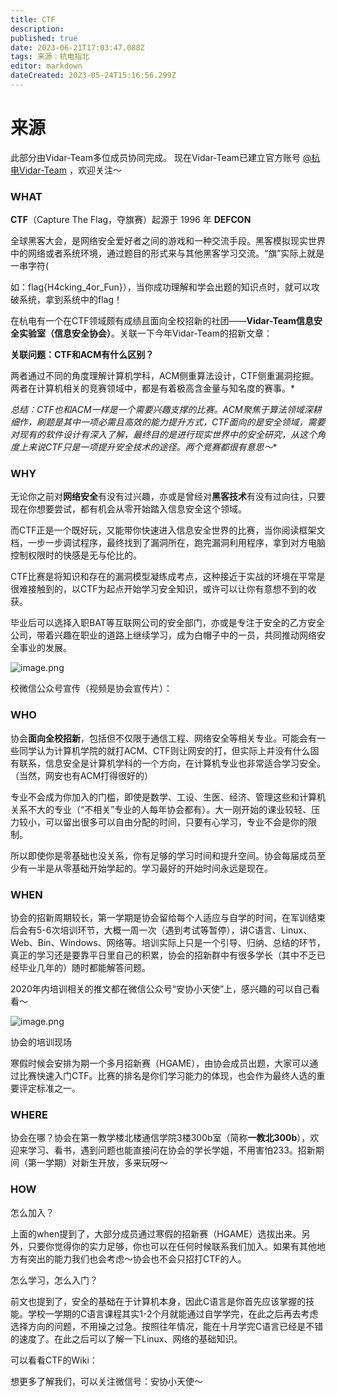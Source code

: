 ```yaml
---
title: CTF
description: 
published: true
date: 2023-06-21T17:03:47.088Z
tags: 来源：杭电指北
editor: markdown
dateCreated: 2023-05-24T15:16:56.299Z
---
```


# 来源

此部分由Vidar-Team多位成员协同完成。
现在Vidar-Team已建立官方账号 [@杭电Vidar-Team](https://www.zhihu.com/people/abd9087ceaaf7efd84362b65f6239d70) ，欢迎关注～

### WHAT

**CTF**（Capture The Flag，夺旗赛）起源于 1996 年 **DEFCON**

全球黑客大会，是网络安全爱好者之间的游戏和一种交流手段。黑客模拟现实世界中的网络或者系统环境，通过题目的形式来与其他黑客学习交流。“旗”实际上就是一串字符(

如：flag{H4cking_4or_Fun}），当你成功理解和学会出题的知识点时，就可以攻破系统，拿到系统中的flag！

在杭电有一个在CTF领域颇有成绩且面向全校招新的社团——**Vidar-Team信息安全实验室（信息安全协会）**。关联一下今年Vidar-Team的招新文章：

**关联问题：CTF和ACM有什么区别？**

两者通过不同的角度理解计算机学科，ACM侧重算法设计，CTF侧重漏洞挖掘。两者在计算机相关的竞赛领域中，都是有着极高含金量与知名度的赛事。*

*总结：CTF也和ACM一样是一个需要兴趣支撑的比赛。ACM聚焦于算法领域深耕细作，刷题是其中一项必需且高效的能力提升方式，CTF面向的是安全领域，需要对现有的软件设计有深入了解，最终目的是进行现实世界中的安全研究，从这个角度上来说CTF只是一项提升安全技术的途径。两个竞赛都很有意思～**

### WHY

无论你之前对**网络安全**有没有过兴趣，亦或是曾经对**黑客技术**有没有过向往，只要现在你想要尝试，都有机会从零开始踏入信息安全这个领域。

而CTF正是一个既好玩，又能带你快速进入信息安全世界的比赛，当你阅读框架文档，一步一步调试程序，最终找到了漏洞所在，跑完漏洞利用程序，拿到对方电脑控制权限时的快感是无与伦比的。

CTF比赛是将知识和存在的漏洞模型凝练成考点，这种接近于实战的环境在平常是很难接触到的，以CTF为起点开始学习安全知识，或许可以让你有意想不到的收获。

毕业后可以选择入职BAT等互联网公司的安全部门，亦或是专注于安全的乙方安全公司，带着兴趣在职业的道路上继续学习，成为白帽子中的一员，共同推动网络安全事业的发展。

![image.png](https://cdn.nlark.com/yuque/0/2021/png/2596791/1625368915298-899f3667-4b54-47c4-a453-673560adf5d0.png#clientId=ufc303325-32c4-4&from=paste&id=u679fb9c6&originHeight=514&originWidth=720&originalType=url&ratio=1&size=457793&status=done&style=shadow&taskId=uf91e10b6-2ad4-44a7-83d5-15eeff00fb0)

校微信公众号宣传（视频是协会宣传片）：

### WHO

协会**面向全校招新**，包括但不仅限于通信工程、网络安全等相关专业。可能会有一些同学认为计算机学院的就打ACM、CTF则让网安的打，但实际上并没有什么固有联系，信息安全是计算机学科的一个方向，在计算机专业也非常适合学习安全。（当然，网安也有ACM打得很好的）

专业不会成为你加入的门槛，即使是数学、工设、生医、经济、管理这些和计算机关系不大的专业（“不相关”专业的人每年协会都有）。大一刚开始的课业较轻、压力较小，可以留出很多可以自由分配的时间，只要有心学习，专业不会是你的限制。

所以即使你是零基础也没关系，你有足够的学习时间和提升空间。协会每届成员至少有一半是从零基础开始学起的。学习最好的开始时间永远是现在。

### WHEN

协会的招新周期较长，第一学期是协会留给每个人适应与自学的时间，在军训结束后会有5-6次培训环节，大概一周一次（遇到考试等暂停），讲C语言、Linux、Web、Bin、Windows、网络等。培训实际上只是一个引导、归纳、总结的环节，真正的学习还是要靠平日里自己的积累，协会的招新群中有很多学长（其中不乏已经毕业几年的）随时都能解答问题。

2020年内培训相关的推文都在微信公众号“安协小天使”上，感兴趣的可以自己看看～

![image.png](https://cdn.nlark.com/yuque/0/2021/png/2596791/1625368915384-7c41a212-2618-46c3-80f6-fd9d01bec49b.png#clientId=ufc303325-32c4-4&from=paste&id=u917e9d13&originHeight=405&originWidth=720&originalType=url&ratio=1&size=567704&status=done&style=none&taskId=u0b3bbef0-80c6-4dd4-ad0c-80f4b957ddd)

协会的培训现场

寒假时候会安排为期一个多月招新赛（HGAME），由协会成员出题，大家可以通过比赛快速入门CTF。比赛的排名是你们学习能力的体现，也会作为最终人选的重要评定标准之一。

### WHERE

协会在哪？协会在第一教学楼北楼通信学院3楼300b室（简称**一教北300b**），欢迎来学习、看书，遇到问题也能直接问在协会的学长学姐，不用害怕233。招新期间（第一学期）对新生开放，多来玩呀～

### HOW

怎么加入？

上面的when提到了，大部分成员通过寒假的招新赛（HGAME）选拔出来。另外，只要你觉得你的实力足够，你也可以在任何时候联系我们加入。如果有其他地方有突出的能力我们也会考虑～协会也不会只招打CTF的人。

怎么学习，怎么入门？

前文也提到了，安全的基础在于计算机本身，因此C语言是你首先应该掌握的技能。学校一学期的C语言课程其实1-2个月就能通过自学学完，在此之后再去考虑选择方向的问题，不用操之过急。按照往年情况，能在十月学完C语言已经是不错的速度了。在此之后可以了解一下Linux、网络的基础知识。

可以看看CTF的Wiki：

想更多了解我们，可以关注微信号：安协小天使～
